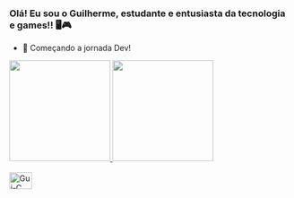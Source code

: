 ### Olá! Eu sou o Guilherme, estudante e entusiasta da tecnologia e games!! 🖥🎮

- 🌱 Começando a jornada Dev!

<div>
  <a href="https://github.com/Guilherme-CM">
  <img height="180em" src="https://github-readme-stats.vercel.app/api?username=Guilherme-CM&show_icons=true&theme=merko&include_all_commits=true&count_private=true"/>
  <img height="180em" src="https://github-readme-stats.vercel.app/api/top-langs/?username=Guilherme-CM&layout=compact&langs_count=7&theme=merko"/>
</div>

<div style="display: inline_block"><br>
  <img align="center" alt="Gui-C" height="30" width="40" src="https://cdn.jsdelivr.net/gh/devicons/devicon/icons/c/c-original.svg">

</div>

##

<div>
  <a href="https://www.instagram.com/gc.maartins" target="_blank"><img scr="https://img.shields.io/badge/Instagram-E4405F?style=for-the-badge&logo=instagram&logoColor=white" target="_blank"></a>
  <a href="mailto:guicostamartins7@gmail.com" target="_blank"><img scr="https://img.shields.io/badge/Gmail-D14836?style=for-the-badge&logo=gmail&logoColor=white" target="_blank"></a>

</div>
